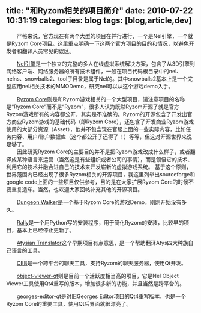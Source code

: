 title: "和Ryzom相关的项目简介"
date: 2010-07-22 10:31:19
categories: blog
tags: [blog,article,dev]
---
　　严格来说，官方现在有两个大型的项目在并行进行，一个是Nel引擎，一个就是Ryzom Core项目。这里重点明确一下这两个官方项目的目的和情况，以避免开发者和翻译人员常见的误区。  
  
　　[Nel引擎](http://dev.ryzom.com/wiki/nel)是一个独立的完整的多人在线虚拟系统解决方案，包含了从3D引擎到网络客户端、网络服务器的所有技术组件，一般在项目代码根目录中的nel、nelns、snowballs2、tool子目录是属于Nel的。其中snowballs2基本上是一个完整应用nel相关技术的MMODemo，研究nel可以从这个游戏demo入手。  
<!--more-->  
　　[Ryzom Core](http://dev.ryzom.com/)则是和Ryzom游戏相关的一个大型项目，请注意项目的名称是“Ryzom Core”而不是“Ryzom”，很多人认为既然Ryzom开源了就是官方Ryzom游戏所有的内容都公开，其实是不准确的。Ryzom的开源包含了开发出官方商业Ryzom游戏的基础代码（即Ryzom Core），还包含了开发商业Ryzom游戏使用的大部分资源（Asset），他并不包含现在官服上面的一些实际内容，比如任务内容、用户/账户数据库（这个都公开了还得了！）等等，但这对开源世界来说足够了。    
　　因此研究Ryzom Core的主要目的并不是把Ryzom游戏改成什么样子，或者翻译成某种语言来运营（当然这是有些组织或者公司的事情），而是领悟它的技术、利用它的技术并融合进自己的技术来开发崭新的虚拟游戏系统。
     基于这个原则，世界范围内已经出现了很多Ryzom相关的开源项目，我这里列举出sourceforge和google code上面的一些项目仅供参考，目的是在大家扩展Ryzom Core的时候不要重复造车。当然，也欢迎大家回帖补充其他的开源项目。  
  
　　[Dungeon Walker](http://sourceforge.net/projects/dungeonwalker/)是一个基于Ryzom Core的游戏Demo，刚刚开始没有多久。  
  
　　[Rally](http://sourceforge.net/projects/rally/)是一个用Python写的安装程序，用于简化Ryzom的安装，比较早的项目，基本上已经停止更新了。  
  
　　[Atysian Translator](http://sourceforge.net/projects/atystranslator/)这个早期项目有点意思，是一个帮助翻译Atys四大种族自己语言的工具。  
  
　　[CEB](http://code.google.com/p/cebmtpchat/)是一个跨平台的聊天工具，支持Ryzom的聊天服务器，使用Qt开发。  
  
　　[object-viewer-qt](http://code.google.com/p/object-viewer-qt/)则是目前一个活跃度相当高的项目，它是Nel Object Viewer工具使用Qt4重写的版本，增加很多新的功能，并且当然是跨平台的。  
  
　　[georges-editor-qt](http://code.google.com/p/georges-editor-qt/)是对旧Georges Editor项目的Qt4重写版本，也是一个Ryzom Core的重要工具，使用Qt后界面就很漂亮了。